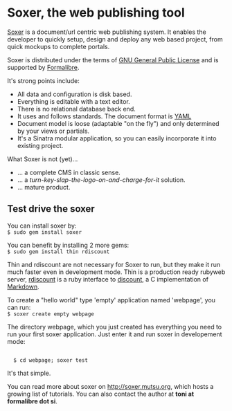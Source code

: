 Soxer, the web publishing tool
==============================

[Soxer](http://soxer.mutsu.org) is a document/url centric web publishing 
system. It enables the developer to quickly setup, design and deploy any web based project, from quick mockups to complete portals. 

Soxer is distributed under the terms of [GNU General Public License](http://www.gnu.org/licenses/gpl.htm) and is supported by [Formalibre](http://www.formalibre.si).

It's strong points include:

* All data and configuration is disk based. 
* Everything is editable with a text editor.
* There is no relational database back end.
* It uses and follows standards. The document format is [YAML](http://www.yaml.org)
* Document model is loose (adaptable "on the fly") and only determined by your views or partials.
* It's a Sinatra modular application, so you can easily incorporate it into existing project.

What Soxer is not (yet)...

- ... a complete CMS in classic sense.
- ... a *turn-key-slap-the-logo-on-and-charge-for-it* solution.
- ... mature product.


Test drive the soxer
--------------------

You can install soxer by:  
`$ sudo gem install soxer`

You can benefit by installing 2 more gems:  
`$ sudo gem install thin rdiscount`

Thin and rdiscount are not necessary for Soxer to run, but they make it run much faster even in development mode. Thin is a production ready rubyweb server, [rdiscount](http://github.com/rtomayko/rdiscount) is a ruby interface to [discount](http://www.pell.portland.or.us/~orc/Code/discount), a C implementation of [Markdown](http://daringfireball.net/projects/markdown).

To create a "hello world" type 'empty' application named 'webpage', you can run:  
`$ soxer create empty webpage`

The directory webpage, which you just created has everything you need to run your first soxer application. Just enter it and run soxer in developement mode:

<code>
  $ cd webpage; soxer test
</code>

It's that simple.

You can read more about soxer on <http://soxer.mutsu.org>, which hosts a growing list of tutorials. You can also contact the author at **toni at formalibre dot si**.

